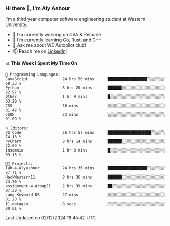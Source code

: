 ### Hi there 👋, I'm Aly Ashour
I'm a third year computer software engineering student at Western University.

- 🔭 I’m currently working on CVA & Recurse
- 🌱 I’m currently learning Go, Rust, and C++
- 💬 Ask me about WE Autopilot club!
- 📫 Reach me on [LinkedIn](https://www.linkedin.com/in/alymashour/)!
  
<!--START_SECTION:waka-->
📊 **This Week I Spent My Time On** 

```text
💬 Programming Languages: 
JavaScript               24 hrs 50 mins      █████████████████░░░░░░░░   68.33 % 
Python                   8 hrs 20 mins       ██████░░░░░░░░░░░░░░░░░░░   22.97 % 
Other                    1 hr 9 mins         █░░░░░░░░░░░░░░░░░░░░░░░░   03.20 % 
CSS                      30 mins             ░░░░░░░░░░░░░░░░░░░░░░░░░   01.42 % 
JSON                     23 mins             ░░░░░░░░░░░░░░░░░░░░░░░░░   01.09 % 

🔥 Editors: 
VS Code                  26 hrs 57 mins      ███████████████████░░░░░░   74.18 % 
PyCharm                  8 hrs 14 mins       ██████░░░░░░░░░░░░░░░░░░░   22.69 % 
Insomnia                 1 hr 8 mins         █░░░░░░░░░░░░░░░░░░░░░░░░   03.13 % 

🐱‍💻 Projects: 
lab-4-alyashour          24 hrs 36 mins      █████████████████░░░░░░░░   67.71 % 
HackWestern11            8 hrs 36 mins       ██████░░░░░░░░░░░░░░░░░░░   23.70 % 
assignment-4-group21     2 hrs 39 mins       ██░░░░░░░░░░░░░░░░░░░░░░░   07.30 % 
Lang-Keyword-DB          27 mins             ░░░░░░░░░░░░░░░░░░░░░░░░░   01.28 % 
f1-datagen               0 secs              ░░░░░░░░░░░░░░░░░░░░░░░░░   00.01 % 
```


 Last Updated on 02/12/2024 18:45:42 UTC
<!--END_SECTION:waka-->
